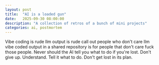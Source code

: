 ```yaml
---
layout: post
title:  "AI is a loaded gun"
date:   2025-09-30 08:00:00
description: "A collection of retros of a bunch of mini projects"
categories: ai, postmortem
---
```

Vibe coding is rude
llm output is rude
call out people who don't care
llm vibe coded output in a shared repository is for people that don't care 
fuck those people.
Never should the AI tell you what to do if you're lost. Don't give up. Understand. Tell it what to do. Don't get lost in its plan.